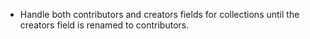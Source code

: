 - Handle both contributors and creators fields for collections until the creators field is renamed to contributors.